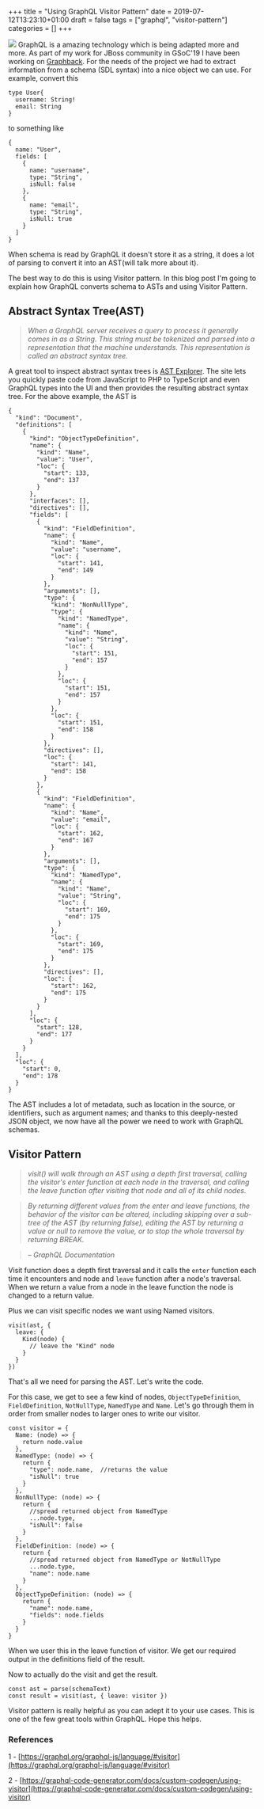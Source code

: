 +++
title = "Using GraphQL Visitor Pattern"
date = 2019-07-12T13:23:10+01:00
draft = false
tags = ["graphql", "visitor-pattern"]
categories = []
+++

![](https://thepracticaldev.s3.amazonaws.com/i/s3kikko8r5xkheauom4f.png)
GraphQL is a amazing technology which is being adapted more and more. As part of my work for JBoss community in GSoC'19 I have been working on [Graphback](https://aerogear.github.io/graphback). For the needs of the project we had to extract information from a schema (SDL syntax) into a nice object we can use. For example, convert this
```
type User{
  username: String!
  email: String
}
```
to something like
```
{
  name: "User",
  fields: [
    {
      name: "username",
      type: "String",
      isNull: false
    },
    {
      name: "email",
      type: "String",
      isNull: true
    }
  ]
}
```
When schema is read by GraphQL it doesn't store it as a string, it does a lot of parsing to convert it into an AST(will talk more about it).

The best way to do this is using Visitor pattern. In this blog post I'm going to explain how GraphQL converts schema to ASTs and using Visitor Pattern.

## **Abstract Syntax Tree(AST)**

> *When a GraphQL server receives a query to process it generally comes in as a String. This string must be tokenized and parsed into a representation that the machine understands. This representation is called an abstract syntax tree.*

A great tool to inspect abstract syntax trees is [AST Explorer](https://astexplorer.net). The site lets you quickly paste code from JavaScript to PHP to TypeScript and even GraphQL types into the UI and then provides the resulting abstract syntax tree. For the above example, the AST is

```
{
  "kind": "Document",
  "definitions": [
    {
      "kind": "ObjectTypeDefinition",
      "name": {
        "kind": "Name",
        "value": "User",
        "loc": {
          "start": 133,
          "end": 137
        }
      },
      "interfaces": [],
      "directives": [],
      "fields": [
        {
          "kind": "FieldDefinition",
          "name": {
            "kind": "Name",
            "value": "username",
            "loc": {
              "start": 141,
              "end": 149
            }
          },
          "arguments": [],
          "type": {
            "kind": "NonNullType",
            "type": {
              "kind": "NamedType",
              "name": {
                "kind": "Name",
                "value": "String",
                "loc": {
                  "start": 151,
                  "end": 157
                }
              },
              "loc": {
                "start": 151,
                "end": 157
              }
            },
            "loc": {
              "start": 151,
              "end": 158
            }
          },
          "directives": [],
          "loc": {
            "start": 141,
            "end": 158
          }
        },
        {
          "kind": "FieldDefinition",
          "name": {
            "kind": "Name",
            "value": "email",
            "loc": {
              "start": 162,
              "end": 167
            }
          },
          "arguments": [],
          "type": {
            "kind": "NamedType",
            "name": {
              "kind": "Name",
              "value": "String",
              "loc": {
                "start": 169,
                "end": 175
              }
            },
            "loc": {
              "start": 169,
              "end": 175
            }
          },
          "directives": [],
          "loc": {
            "start": 162,
            "end": 175
          }
        }
      ],
      "loc": {
        "start": 128,
        "end": 177
      }
    }
  ],
  "loc": {
    "start": 0,
    "end": 178
  }
}
```

The AST includes a lot of metadata, such as location in the source, or identifiers, such as argument names; and thanks to this deeply-nested JSON object, we now have all the power we need to work with GraphQL schemas.


## **Visitor Pattern**

> *visit() will walk through an AST using a depth first traversal, calling the visitor's enter function at each node in the traversal, and calling the leave function after visiting that node and all of its child nodes.*

> *By returning different values from the enter and leave functions, the behavior of the visitor can be altered, including skipping over a sub-tree of the AST (by returning false), editing the AST by returning a value or null to remove the value, or to stop the whole traversal by returning BREAK.*

> *&ndash; GraphQL Documentation*

Visit function does a depth first traversal and it calls the `enter` function each time it encounters and node and `leave` function after a node's traversal. When we return a value from a node in the leave function the node is changed to a return value.

Plus we can visit specific nodes we want using Named visitors.

```
visit(ast, {
  leave: {
    Kind(node) {
      // leave the "Kind" node
    }
  }
})
```
That's all we need for parsing the AST. Let's write the code.

For this case, we get to see a few kind of nodes, `ObjectTypeDefinition`, `FieldDefinition`, `NotNullType`, `NamedType` and `Name`. Let's go through them in order from smaller nodes to larger ones to write our visitor. 

```
const visitor = {
  Name: (node) => {
    return node.value
  },
  NamedType: (node) => {
    return {
      "type": node.name,  //returns the value
      "isNull": true
    }
  },
  NonNullType: (node) => {
    return {
      //spread returned object from NamedType
      ...node.type,     
      "isNull": false
    }
  },
  FieldDefinition: (node) => {
    return {
      //spread returned object from NamedType or NotNullType
      ...node.type,     
      "name": node.name
    }
  },
  ObjectTypeDefinition: (node) => {
    return {
      "name": node.name,
      "fields": node.fields
    }
  }
}
```
When we user this in the leave function of visitor. We get our required output in the definitions field of the result.

Now to actually do the visit and get the result.

```
const ast = parse(schemaText)
const result = visit(ast, { leave: visitor })
```

Visitor pattern is really helpful as you can adept it to your use cases. This is one of the few great tools within GraphQL. Hope this helps.

### References
1 - [https://graphql.org/graphql-js/language/#visitor](https://graphql.org/graphql-js/language/#visitor)

2 - [https://graphql-code-generator.com/docs/custom-codegen/using-visitor](https://graphql-code-generator.com/docs/custom-codegen/using-visitor)